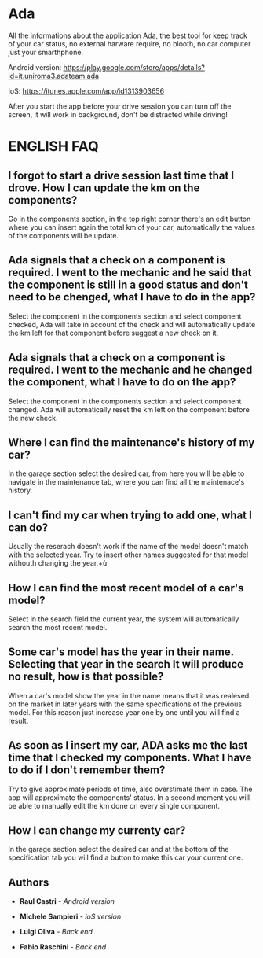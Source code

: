 # Ada
All the informations about the application Ada, the best tool for keep track of your car status, no external harware require, no blooth, no car computer just your smarthphone.

Android version: https://play.google.com/store/apps/details?id=it.uniroma3.adateam.ada

IoS: https://itunes.apple.com/app/id1313903656

After you start the app before your drive session you can turn off the screen, it will work in background, don't be distracted while driving!

# ENGLISH FAQ 

## I forgot to start a drive session last time that I drove. How I can update the km on the components?

Go in the components section, in the top right corner there's an edit button where you can insert again the total km of your car, automatically the values of the components will be update.

## Ada signals that a check on a component is required. I went to the mechanic and he said that the component is still in a good status and don't need to be chenged, what I have to do in the app?

Select the component in the components section and select component checked, Ada will take in account of the check and will automatically update the km left for that component before suggest a new check on it.

## Ada signals that a check on a component is required. I went to the mechanic and he changed the component, what I have to do on the app?
Select the component in the components section and select component changed. Ada will automatically reset the km left on the component before the new check.

## Where I can find the  maintenance's history of my car?
In the garage section select the desired car, from here you will be able to navigate in the maintenance tab, where you can find all the maintenace's history.

## I can't find my car when trying to add one, what I can do?
Usually the reserach doesn't work if the name of the model doesn't match with the selected year. Try to insert other names suggested for that model withouth changing the year.+ù

## How I can find the most recent model of a car's model?
Select in the search field the current year, the system will automatically search the most recent model.

## Some car's model has the year in their name. Selecting that year in the search It will produce no result, how is that possible?
When a car's model show the year in the name means that it was realesed on the market in later years with the same specifications of the previous model. For this reason just increase year one by one until you will find a result.

## As soon as I insert my car, ADA asks me the last time that I checked my components. What I have to do if I don't remember them?
Try to give approximate periods of time, also overstimate them in case. The app will approximate the components' status. In a second moment you will be able to manually edit the km done on every single component.

## How I can change my currenty car?
In the garage section select the desired car and at the bottom of the specification tab you will find a button to make this car your current one.


## Authors

* **Raul Castri** - *Android version* 

* **Michele Sampieri** - *IoS version* 

* **Luigi Oliva** - *Back end* 

* **Fabio Raschini** - *Back end* 

